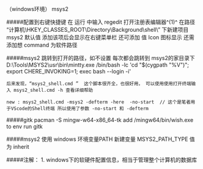 （windows环境）
msys2

#####配置到右键快捷键
	在 运行 中输入 regedit 打开注册表编辑器^(1)^
	在路径
	“计算机\HKEY_CLASSES_ROOT\Directory\Background\shell\”
	下新建项目  msys2 默认值   添加该项后会显示在右键菜单栏
	还可添加 值 Icon 图标显示
	还需添加想 command 为软件路径


#####msys2 跳转到打开的路径，如不设置  每次都会跳转到 msys2的家目录下
	D:\Tools\MSYS2\usr\bin\mintty.exe /bin/bash -lc 'cd "$(cygpath "%V")"; export CHERE_INVOKING=1; exec bash --login -i'
	
	后来发现，“msys2_shell.cmd ”  这个脚本很齐全，也很好用， 可以使用使用打开终端输入 msys2_shell.cmd -h 查看详细帮助

	new : msys2_shell.cmd -msys2 -defterm -here  -no-start	// 这个是笔者用于VScode的Shell终端 所以使用了参数 -no-start 和 -defterm



#####gitk
	pacman -S mingw-w64-x86_64-tk
	add /mingw64/bin/wish.exe to env
	run gitk

#####msys2 使用 windows 环境变量PATH
	新建变量 MSYS2_PATH_TYPE    值为 inherit

#####注解：
	1. windows下的软硬件配置信息，相当于管理整个计算机的数据库
